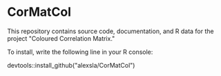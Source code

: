# CorMatCol

This repository contains source code, documentation, and R data for the project "Coloured Correlation Matrix."

To install, write the following line in your R console:

devtools::install_github("alexsla/CorMatCol")
